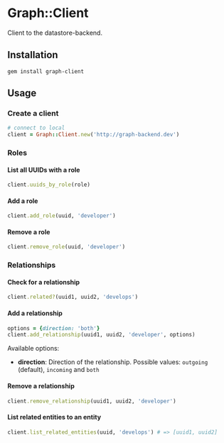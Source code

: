 # Graph::Client

Client to the datastore-backend.

## Installation

```
gem install graph-client
```

## Usage

### Create a client
```ruby
# connect to local
client = Graph::Client.new('http://graph-backend.dev')
```

### Roles

#### List all UUIDs with a role

```ruby
client.uuids_by_role(role)
```

#### Add a role

```ruby
client.add_role(uuid, 'developer')
```

#### Remove a role

```ruby
client.remove_role(uuid, 'developer')
```

### Relationships

#### Check for a relationship

```ruby
client.related?(uuid1, uuid2, 'develops')
```

#### Add a relationship

```ruby
options = {direction: 'both'}
client.add_relationship(uuid1, uuid2, 'developer', options)
```

Available options:

* **direction**: Direction of the relationship. Possible values:
  ``outgoing`` (default), ``incoming`` and ``both``

#### Remove a relationship

```ruby
client.remove_relationship(uuid1, uuid2, 'developer')
```

#### List related entities to an entity

```ruby
client.list_related_entities(uuid, 'develops') # => [uuid1, uuid2]
```
